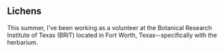 ## Lichens

This summer, I've been working as a volunteer at the Botanical Research Institute of Texas (BRIT) located in Fort Worth, Texas--specifically with the herbarium. 
